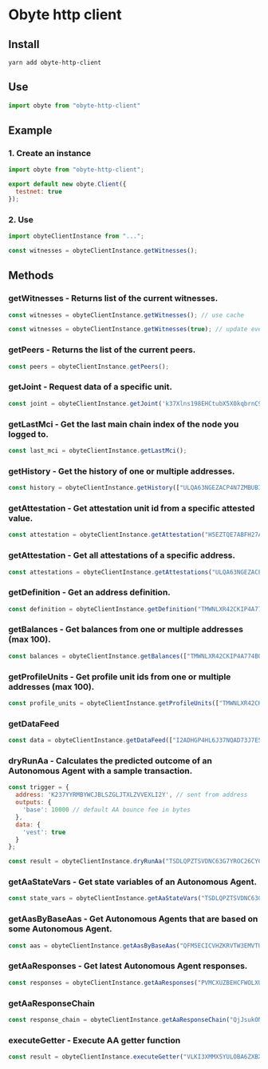 # Obyte http client

## Install
``yarn add obyte-http-client``

## Use
```js
import obyte from "obyte-http-client"
```
 
## Example

### 1. Create an instance
```js 
import obyte from "obyte-http-client";

export default new obyte.Client({
  testnet: true
});
```


### 2. Use
```js 
import obyteClientInstance from "..."; 

const witnesses = obyteClientInstance.getWitnesses();

```

## Methods

### getWitnesses - Returns list of the current witnesses.

```js
const witnesses = obyteClientInstance.getWitnesses(); // use cache

const witnesses = obyteClientInstance.getWitnesses(true); // update every time
```

### getPeers - Returns the list of the current peers.

```js
const peers = obyteClientInstance.getPeers();
```

### getJoint - Request data of a specific unit.

```js
const joint = obyteClientInstance.getJoint('k37Xlns198EHCtubX5X0kqbrnC9XYVTa0aFpR78gidM=');
```

### getLastMci - Get the last main chain index of the node you logged to.

```js
const last_mci = obyteClientInstance.getLastMci();
```

### getHistory - Get the history of one or multiple addresses.

```js
const history = obyteClientInstance.getHistory(["ULQA63NGEZACP4N7ZMBUBISH6ZTCUS2Q"]);
```

### getAttestation - Get attestation unit id from a specific attested value.

```js
const attestation = obyteClientInstance.getAttestation("H5EZTQE7ABFH27AUDTQFMZIALANK6RBG", "email", "obyte@obyte.org");
```

### getAttestation - Get all attestations of a specific address.

```js
const attestations = obyteClientInstance.getAttestations("ULQA63NGEZACP4N7ZMBUBISH6ZTCUS2Q");
```

### getDefinition - Get an address definition.

```js
const definition = obyteClientInstance.getDefinition("TMWNLXR42CKIP4A774BQGNVBZAPHY7GH");
```

### getBalances - Get balances from one or multiple addresses (max 100).

```js
const balances = obyteClientInstance.getBalances(["TMWNLXR42CKIP4A774BQGNVBZAPHY7GH"]);
```

### getProfileUnits - Get profile unit ids from one or multiple addresses (max 100).

```js
const profile_units = obyteClientInstance.getProfileUnits(["TMWNLXR42CKIP4A774BQGNVBZAPHY7GH"]);
```

### getDataFeed

```js
const data = obyteClientInstance.getDataFeed(["I2ADHGP4HL6J37NQAD73J7E5SKFIXJOT"], "timestamp", "none");
```

### dryRunAa - Calculates the predicted outcome of an Autonomous Agent with a sample transaction.

```js
const trigger = {
  address: 'K237YYRMBYWCJBLSZGLJTXLZVVEXLI2Y', // sent from address
  outputs: {
    'base': 10000 // default AA bounce fee in bytes
  },
  data: {
    'vest': true
  }
};

const result = obyteClientInstance.dryRunAa("TSDLQPZTSVDNC63G7YROC26CYCCZC4GO", trigger);
```

### getAaStateVars - Get state variables of an Autonomous Agent.

```js
const state_vars = obyteClientInstance.getAaStateVars("TSDLQPZTSVDNC63G7YROC26CYCCZC4GO", "proposal_1");
```

### getAasByBaseAas - Get Autonomous Agents that are based on some Autonomous Agent.

```js
const aas = obyteClientInstance.getAasByBaseAas("QFM5ECICVHZKRVTW3EMVTUSYJ6P2WLDY"); // or ["QFM5ECICVHZKRVTW3EMVTUSYJ6P2WLDY"]

```

### getAaResponses - Get latest Autonomous Agent responses.

```js
const responses = obyteClientInstance.getAaResponses("PVMCXUZBEHCFWOLXUDQVNCQZ476LNEW4"); // or ["PVMCXUZBEHCFWOLXUDQVNCQZ476LNEW4"]
```

### getAaResponseChain

```js
const response_chain = obyteClientInstance.getAaResponseChain("QjJsukONZ57VBVtLk/0ak1jMYNW0vw7q0So95KBJH2k=");
```

### executeGetter - Execute AA getter function

```js
const result = obyteClientInstance.executeGetter("VLKI3XMMX5YULOBA6ZXBXDPI6TXF6V3D", "get_exchange_result", [0, 100]);
```
